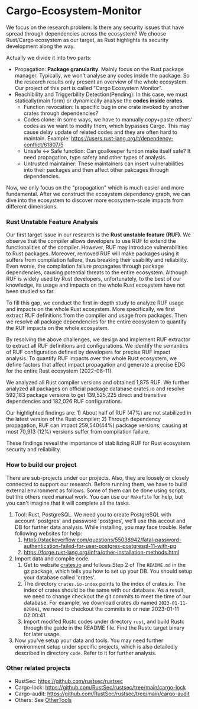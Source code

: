 # Cargo-Ecosystem-Monitor

We focus on the research problem: Is there any security issues that have spread through dependencies across the ecosystem? We choose Rust/Cargo ecosystem as our target, as Rust highlights its security development along the way.

Actually we divide it into two parts:
- Propagation: **Package granularity**. Mainly focus on the Rust package manager. Typically, we won't analyse any codes inside the package. So the research results only present an overview of the whole ecosystem. Our project of this part is called "Cargo Ecosystem Monitor".
- Reachibility and Triggerbility Detection(Pending): In this case, we must statically(main form) or dynamically analyse the **codes inside crates**.
  - Function revocation: Is specific bug in one crate invoked by another crates through dependencies?
  - Codes clone: In some ways, we have to manually copy+paste others' codes as we want to modify them, which bypasses Cargo. This may cause delay update of related codes and they are often hard to maintain. Example: https://users.rust-lang.org/t/dependency-conflict/61807/5
  - Unsafe <-> Safe function: Can goalkeeper funtion make itself safe? It need propagation, type safety and other types of analysis.
  - Untrusted maintainer: These maintainers can insert vulnerabilities into their packages and then affect other pakcages through dependencies.

Now, we only focus on the "propagation" which is much easier and more fundamental. After we construct the ecosystem dependency graph, we can dive into the ecosystem to discover more ecosystem-scale impacts from different dimensions.



### Rust Unstable Feature Analysis

Our first target issue in our research is the **Rust unstable feature (RUF)**. We observe that the compiler allows developers to use RUF to extend the functionalities of the compiler. However, RUF may introduce vulnerabilities to Rust packages. Moreover, removed RUF will make packages using it suffers from compilation failure, thus breaking their usability and reliability. Even worse, the compilation failure propagates through package dependencies, causing potential threats to the entire ecosystem. Although RUF is widely used by Rust developers, unfortunately, to the best of our knowledge, its usage and impacts on the whole Rust ecosystem have not been studied so far.

To fill this gap, we conduct the first in-depth study to analyze RUF usage and impacts on the whole Rust ecosystem. More specifically, we first extract RUF definitions from the compiler and usage from packages. Then we resolve all package dependencies for the entire ecosystem to quantify the RUF impacts on the whole ecosystem.

By resolving the above challenges, we design and implement RUF extractor to extract all RUF definitions and configurations. 
We identify the semantics of RUF configuration defined by developers for precise RUF impact analysis.
To quantify RUF impacts over the whole Rust ecosystem, we define factors that affect impact propagation and generate a precise EDG for the entire Rust ecosystem (2022-08-11).

We analyzed all Rust compiler versions and obtained 1,875 RUF. We further analyzed all packages on official package database crates.io and resolve 592,183 package versions to get 139,525,225 direct and transitive dependencies and 182,026 RUF configurations. 

Our highlighted findings are: 1) About half of RUF (47\%) are not stabilized in the latest version of the Rust compiler;
2) Through dependency propagation, RUF can impact 259,540(44\%) package versions, causing at most 70,913 (12\%) versions suffer from compilation failure. 

These findings reveal the importance of stabilizing RUF for Rust ecosystem security and reliability.

### How to build our project

There are sub-projects under our projects. Also, they are loosely or closely connected to support our research. Before running them, we have to build external environment as follows. Some of them can be done using scripts, but the others need manual work. You can use our `Makefile` for help, but you can't imagine that it will complete all the tasks.

1. Tool: Rust, PostgreSQL. We need you to create PostgreSQL with account 'postgres' and password 'postgres', we'll use this accout and DB for further data analysis. While installing, you may face trouble. Refer following websites for help:
   1. https://stackoverflow.com/questions/55038942/fatal-password-authentication-failed-for-user-postgres-postgresql-11-with-pg
   2. https://forge.rust-lang.org/infra/other-installation-methods.html
2. Import data and compile code. 
   1. Get to website [crates.io](https://crates.io/data-access) and follows Step 2 of The `README.md` in the gz package, which tells you how to set up your DB. You should setup your database called 'crates'.
   2. The directory `crates.io-index` points to the index of crates.io. The index of crates should be the same with our database. As a result, we need to change checkout the git commits to meet the time of our database. For example, we download crates.db named `2023-01-11-020041`, we need to checkout the commits to or near 2023-01-11 02:00:41.
   3. Import modifed Rustc codes under directory `rust`, and build Rustc through the guide in the README file. Find the Rustc target binary for later usage.
3. Now you've setup your data and tools. You may need further environment setup under specific projects, which is also detailedly described in directory `code`. Refer to it for further analysis.




### Other related projects

- RustSec: https://github.com/rustsec/rustsec
- Cargo-lock: https://github.com/RustSec/rustsec/tree/main/cargo-lock
- Cargo-audit: https://github.com/RustSec/rustsec/tree/main/cargo-audit
- Others: See [OtherTools](./OtherTools.md)
